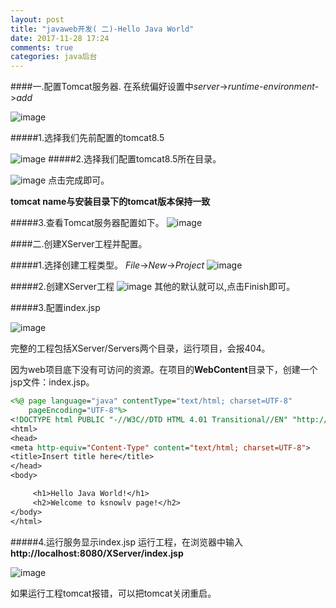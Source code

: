 ```yaml
---
layout: post
title: "javaweb开发( 二)-Hello Java World"
date: 2017-11-28 17:24
comments: true
categories: java后台
---
```


####一.配置Tomcat服务器.
在系统偏好设置中*server*->*runtime-environment*->*add*

![image](/images/post/2017-11-28-javawebkai-fa-2/runtime-environment-config.png) 

#####1.选择我们先前配置的tomcat8.5

![image](/images/post/2017-11-28-javawebkai-fa-2/runtime-environment-config1.png) 
#####2.选择我们配置tomcat8.5所在目录。

![image](/images/post/2017-11-28-javawebkai-fa-2/runtime-environment-config2.png) 
点击完成即可。

**tomcat  name与安装目录下的tomcat版本保持一致**

#####3.查看Tomcat服务器配置如下。
![image](/images/post/2017-11-28-javawebkai-fa-2/runtime-environment-config3.png) 

####二.创建XServer工程并配置。

#####1.选择创建工程类型。
*File*->*New*->*Project*
![image](/images/post/2017-11-28-javawebkai-fa-2/new_project_type.png)

#####2.创建XServer工程
![image](/images/post/2017-11-28-javawebkai-fa-2/new_project_xserver.png)
其他的默认就可以,点击Finish即可。

#####3.配置index.jsp

![image](/images/post/2017-11-28-javawebkai-fa-2/new_project_index_jsp.png)

完整的工程包括XServer/Servers两个目录，运行项目，会报404。


因为web项目底下没有可访问的资源。在项目的**WebContent**目录下，创建一个jsp文件：index.jsp。

```jsp
<%@ page language="java" contentType="text/html; charset=UTF-8"
    pageEncoding="UTF-8"%>
<!DOCTYPE html PUBLIC "-//W3C//DTD HTML 4.01 Transitional//EN" "http://www.w3.org/TR/html4/loose.dtd">
<html>
<head>
<meta http-equiv="Content-Type" content="text/html; charset=UTF-8">
<title>Insert title here</title>
</head>
<body>

     <h1>Hello Java World!</h1>  
     <h2>Welcome to ksnowlv page!</h2>
</body>
</html>
```

#####4.运行服务显示index.jsp
运行工程，在浏览器中输入**http://localhost:8080/XServer/index.jsp**

![image](/images/post/2017-11-28-javawebkai-fa-2/new_project_xserver_result.png)

如果运行工程tomcat报错，可以把tomcat关闭重启。